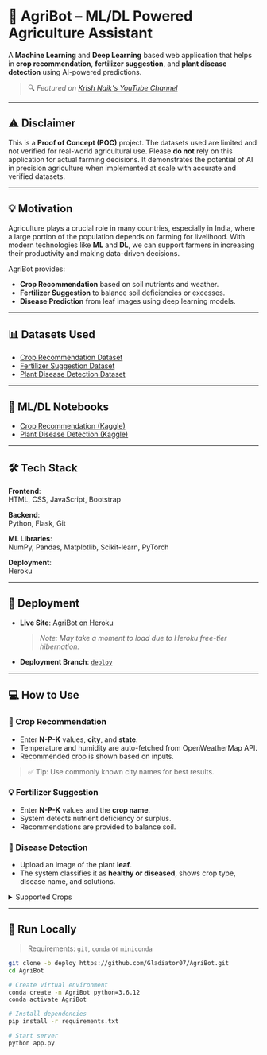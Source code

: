 # 🌿 AgriBot – ML/DL Powered Agriculture Assistant

A **Machine Learning** and **Deep Learning** based web application that helps in **crop recommendation**, **fertilizer suggestion**, and **plant disease detection** using AI-powered predictions.

> 🔍 _Featured on [Krish Naik's YouTube Channel](https://www.youtube.com/watch?v=zJcSod-L-Ps)_

---

## ⚠️ Disclaimer

This is a **Proof of Concept (POC)** project. The datasets used are limited and not verified for real-world agricultural use. Please **do not** rely on this application for actual farming decisions. It demonstrates the potential of AI in precision agriculture when implemented at scale with accurate and verified datasets.

---

## 💡 Motivation

Agriculture plays a crucial role in many countries, especially in India, where a large portion of the population depends on farming for livelihood. With modern technologies like **ML** and **DL**, we can support farmers in increasing their productivity and making data-driven decisions.

AgriBot provides:
- **Crop Recommendation** based on soil nutrients and weather.
- **Fertilizer Suggestion** to balance soil deficiencies or excesses.
- **Disease Prediction** from leaf images using deep learning models.

---

## 📊 Datasets Used

- [Crop Recommendation Dataset](https://www.kaggle.com/atharvaingle/crop-recommendation-dataset)
- [Fertilizer Suggestion Dataset](https://github.com/Gladiator07/AgriBot/blob/master/Data-processed/fertilizer.csv)
- [Plant Disease Detection Dataset](https://www.kaggle.com/vipoooool/new-plant-diseases-dataset)

---

## 📓 ML/DL Notebooks

- [Crop Recommendation (Kaggle)](https://www.kaggle.com/atharvaingle/what-crop-to-grow)
- [Plant Disease Detection (Kaggle)](https://www.kaggle.com/atharvaingle/plant-disease-classification-resnet-99-2)

---

## 🛠️ Tech Stack

**Frontend**:  
HTML, CSS, JavaScript, Bootstrap

**Backend**:  
Python, Flask, Git

**ML Libraries**:  
NumPy, Pandas, Matplotlib, Scikit-learn, PyTorch

**Deployment**:  
Heroku

---

## 🚀 Deployment

- **Live Site**: [AgriBot on Heroku](https://AgriBot.herokuapp.com/)  
  > _Note: May take a moment to load due to Heroku free-tier hibernation._

- **Deployment Branch**: [`deploy`](https://github.com/Gladiator07/AgriBot/tree/deploy)

---

## 💻 How to Use

### 🌾 Crop Recommendation
- Enter **N-P-K** values, **city**, and **state**.
- Temperature and humidity are auto-fetched from OpenWeatherMap API.
- Recommended crop is shown based on inputs.

> ✅ Tip: Use commonly known city names for best results.

### 💡 Fertilizer Suggestion
- Enter **N-P-K** values and the **crop name**.
- System detects nutrient deficiency or surplus.
- Recommendations are provided to balance soil.

### 🦠 Disease Detection
- Upload an image of the plant **leaf**.
- The system classifies it as **healthy or diseased**, shows crop type, disease name, and solutions.

<details>
<summary>Supported Crops</summary>

- Apple  
- Blueberry  
- Cherry  
- Corn  
- Grape  
- Orange  
- Peach  
- Pepper  
- Potato  
- Raspberry  
- Soybean  
- Squash  
- Strawberry  
- Tomato  

</details>

---

## 🧪 Run Locally

> Requirements: `git`, `conda` or `miniconda`

```bash
git clone -b deploy https://github.com/Gladiator07/AgriBot.git
cd AgriBot

# Create virtual environment
conda create -n AgriBot python=3.6.12
conda activate AgriBot

# Install dependencies
pip install -r requirements.txt

# Start server
python app.py
